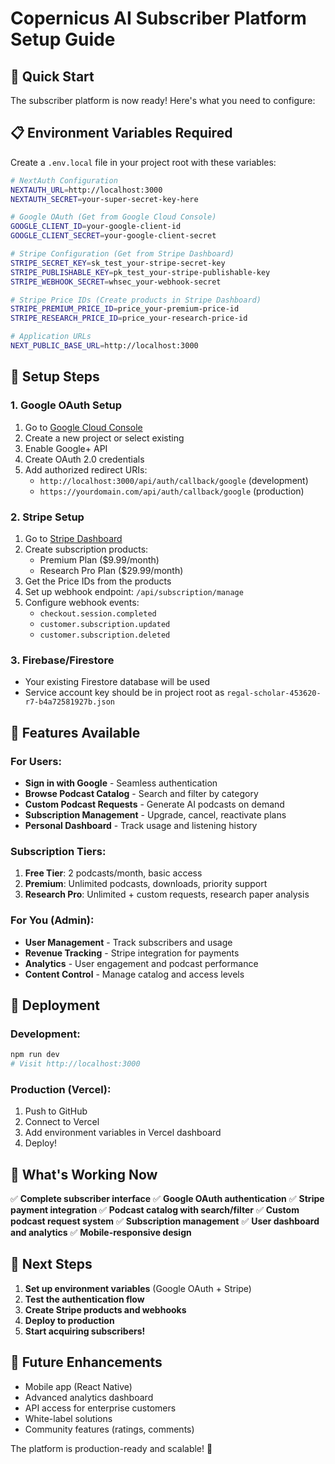 # Copernicus AI Subscriber Platform Setup Guide

## 🚀 Quick Start

The subscriber platform is now ready! Here's what you need to configure:

## 📋 Environment Variables Required

Create a `.env.local` file in your project root with these variables:

```bash
# NextAuth Configuration
NEXTAUTH_URL=http://localhost:3000
NEXTAUTH_SECRET=your-super-secret-key-here

# Google OAuth (Get from Google Cloud Console)
GOOGLE_CLIENT_ID=your-google-client-id
GOOGLE_CLIENT_SECRET=your-google-client-secret

# Stripe Configuration (Get from Stripe Dashboard)
STRIPE_SECRET_KEY=sk_test_your-stripe-secret-key
STRIPE_PUBLISHABLE_KEY=pk_test_your-stripe-publishable-key
STRIPE_WEBHOOK_SECRET=whsec_your-webhook-secret

# Stripe Price IDs (Create products in Stripe Dashboard)
STRIPE_PREMIUM_PRICE_ID=price_your-premium-price-id
STRIPE_RESEARCH_PRICE_ID=price_your-research-price-id

# Application URLs
NEXT_PUBLIC_BASE_URL=http://localhost:3000
```

## 🔧 Setup Steps

### 1. Google OAuth Setup
1. Go to [Google Cloud Console](https://console.cloud.google.com/)
2. Create a new project or select existing
3. Enable Google+ API
4. Create OAuth 2.0 credentials
5. Add authorized redirect URIs:
   - `http://localhost:3000/api/auth/callback/google` (development)
   - `https://yourdomain.com/api/auth/callback/google` (production)

### 2. Stripe Setup
1. Go to [Stripe Dashboard](https://dashboard.stripe.com/)
2. Create subscription products:
   - Premium Plan ($9.99/month)
   - Research Pro Plan ($29.99/month)
3. Get the Price IDs from the products
4. Set up webhook endpoint: `/api/subscription/manage`
5. Configure webhook events:
   - `checkout.session.completed`
   - `customer.subscription.updated`
   - `customer.subscription.deleted`

### 3. Firebase/Firestore
- Your existing Firestore database will be used
- Service account key should be in project root as `regal-scholar-453620-r7-b4a72581927b.json`

## 🎯 Features Available

### For Users:
- **Sign in with Google** - Seamless authentication
- **Browse Podcast Catalog** - Search and filter by category
- **Custom Podcast Requests** - Generate AI podcasts on demand
- **Subscription Management** - Upgrade, cancel, reactivate plans
- **Personal Dashboard** - Track usage and listening history

### Subscription Tiers:
1. **Free Tier**: 2 podcasts/month, basic access
2. **Premium**: Unlimited podcasts, downloads, priority support
3. **Research Pro**: Unlimited + custom requests, research paper analysis

### For You (Admin):
- **User Management** - Track subscribers and usage
- **Revenue Tracking** - Stripe integration for payments
- **Analytics** - User engagement and podcast performance
- **Content Control** - Manage catalog and access levels

## 🚀 Deployment

### Development:
```bash
npm run dev
# Visit http://localhost:3000
```

### Production (Vercel):
1. Push to GitHub
2. Connect to Vercel
3. Add environment variables in Vercel dashboard
4. Deploy!

## 🎉 What's Working Now

✅ **Complete subscriber interface**
✅ **Google OAuth authentication**
✅ **Stripe payment integration**
✅ **Podcast catalog with search/filter**
✅ **Custom podcast request system**
✅ **Subscription management**
✅ **User dashboard and analytics**
✅ **Mobile-responsive design**

## 🔄 Next Steps

1. **Set up environment variables** (Google OAuth + Stripe)
2. **Test the authentication flow**
3. **Create Stripe products and webhooks**
4. **Deploy to production**
5. **Start acquiring subscribers!**

## 📱 Future Enhancements

- Mobile app (React Native)
- Advanced analytics dashboard
- API access for enterprise customers
- White-label solutions
- Community features (ratings, comments)

The platform is production-ready and scalable! 🎊
